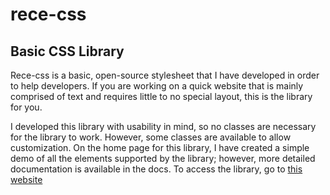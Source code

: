 # rece-css
## Basic CSS Library

Rece-css is a basic, open-source stylesheet that I have developed in order to help developers. If you are working on a quick website that is mainly comprised of text and requires little to no special layout, this is the library for you.

I developed this library with usability in mind, so no classes are necessary for the library to work. However, some classes are available to allow customization.
On the home page for this library, I have created a simple demo of all the elements supported by the library; however, more detailed documentation is available in the docs. To access the library, go to [this website](https://rece-css.netlify.app/)

